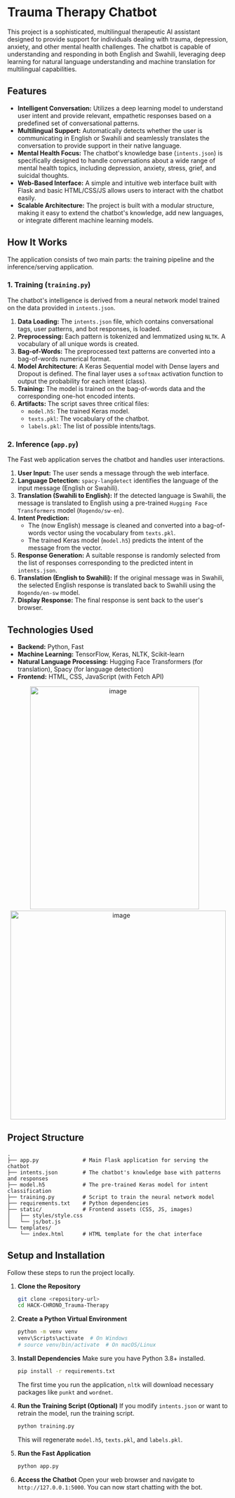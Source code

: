 
# Trauma Therapy Chatbot

This project is a sophisticated, multilingual therapeutic AI assistant designed to provide support for individuals dealing with trauma, depression, anxiety, and other mental health challenges. The chatbot is capable of understanding and responding in both English and Swahili, leveraging deep learning for natural language understanding and machine translation for multilingual capabilities.

## Features

- **Intelligent Conversation:** Utilizes a deep learning model to understand user intent and provide relevant, empathetic responses based on a predefined set of conversational patterns.
- **Multilingual Support:** Automatically detects whether the user is communicating in English or Swahili and seamlessly translates the conversation to provide support in their native language.
- **Mental Health Focus:** The chatbot's knowledge base (`intents.json`) is specifically designed to handle conversations about a wide range of mental health topics, including depression, anxiety, stress, grief, and suicidal thoughts.
- **Web-Based Interface:** A simple and intuitive web interface built with Flask and basic HTML/CSS/JS allows users to interact with the chatbot easily.
- **Scalable Architecture:** The project is built with a modular structure, making it easy to extend the chatbot's knowledge, add new languages, or integrate different machine learning models.

## How It Works

The application consists of two main parts: the training pipeline and the inference/serving application.

### 1. Training (`training.py`)

The chatbot's intelligence is derived from a neural network model trained on the data provided in `intents.json`.

1.  **Data Loading:** The `intents.json` file, which contains conversational tags, user patterns, and bot responses, is loaded.
2.  **Preprocessing:** Each pattern is tokenized and lemmatized using `NLTK`. A vocabulary of all unique words is created.
3.  **Bag-of-Words:** The preprocessed text patterns are converted into a bag-of-words numerical format.
4.  **Model Architecture:** A Keras Sequential model with Dense layers and Dropout is defined. The final layer uses a `softmax` activation function to output the probability for each intent (class).
5.  **Training:** The model is trained on the bag-of-words data and the corresponding one-hot encoded intents.
6.  **Artifacts:** The script saves three critical files:
    -   `model.h5`: The trained Keras model.
    -   `texts.pkl`: The vocabulary of the chatbot.
    -   `labels.pkl`: The list of possible intents/tags.

### 2. Inference (`app.py`)

The Fast web application serves the chatbot and handles user interactions.

1.  **User Input:** The user sends a message through the web interface.
2.  **Language Detection:** `spacy-langdetect` identifies the language of the input message (English or Swahili).
3.  **Translation (Swahili to English):** If the detected language is Swahili, the message is translated to English using a pre-trained `Hugging Face Transformers` model (`Rogendo/sw-en`).
4.  **Intent Prediction:**
    - The (now English) message is cleaned and converted into a bag-of-words vector using the vocabulary from `texts.pkl`.
    - The trained Keras model (`model.h5`) predicts the intent of the message from the vector.
5.  **Response Generation:** A suitable response is randomly selected from the list of responses corresponding to the predicted intent in `intents.json`.
6.  **Translation (English to Swahili):** If the original message was in Swahili, the selected English response is translated back to Swahili using the `Rogendo/en-sw` model.
7.  **Display Response:** The final response is sent back to the user's browser.

## Technologies Used

- **Backend:** Python, Fast
- **Machine Learning:** TensorFlow, Keras, NLTK, Scikit-learn
- **Natural Language Processing:** Hugging Face Transformers (for translation), Spacy (for language detection)
- **Frontend:** HTML, CSS, JavaScript (with Fetch API)
<p align="center">
<img width="385" height="507" alt="image" src="https://github.com/user-attachments/assets/44c2c861-b862-44c5-868f-28f3a37d6b49" />
&nbsp;&nbsp;&nbsp;
<img width="491" height="475" alt="image" src="https://github.com/user-attachments/assets/f9495624-bff6-4048-bd10-06c69e4d0b31" />
</p>



  

## Project Structure

```
.
├── app.py              # Main Flask application for serving the chatbot
├── intents.json        # The chatbot's knowledge base with patterns and responses
├── model.h5            # The pre-trained Keras model for intent classification
├── training.py         # Script to train the neural network model
├── requirements.txt    # Python dependencies
├── static/             # Frontend assets (CSS, JS, images)
│   ├── styles/style.css
│   └── js/bot.js
└── templates/
    └── index.html      # HTML template for the chat interface
```

## Setup and Installation

Follow these steps to run the project locally.

1.  **Clone the Repository**
    ```bash
    git clone <repository-url>
    cd HACK-CHRONO_Trauma-Therapy
    ```

2.  **Create a Python Virtual Environment**
    ```bash
    python -m venv venv
    venv\Scripts\activate  # On Windows
    # source venv/bin/activate  # On macOS/Linux
    ```

3.  **Install Dependencies**
    Make sure you have Python 3.8+ installed.
    ```bash
    pip install -r requirements.txt
    ```
    The first time you run the application, `nltk` will download necessary packages like `punkt` and `wordnet`.

4.  **Run the Training Script (Optional)**
    If you modify `intents.json` or want to retrain the model, run the training script.
    ```bash
    python training.py
    ```
    This will regenerate `model.h5`, `texts.pkl`, and `labels.pkl`.

5.  **Run the Fast Application**
    ```bash
    python app.py
    ```

6.  **Access the Chatbot**
    Open your web browser and navigate to `http://127.0.0.1:5000`. You can now start chatting with the bot.
